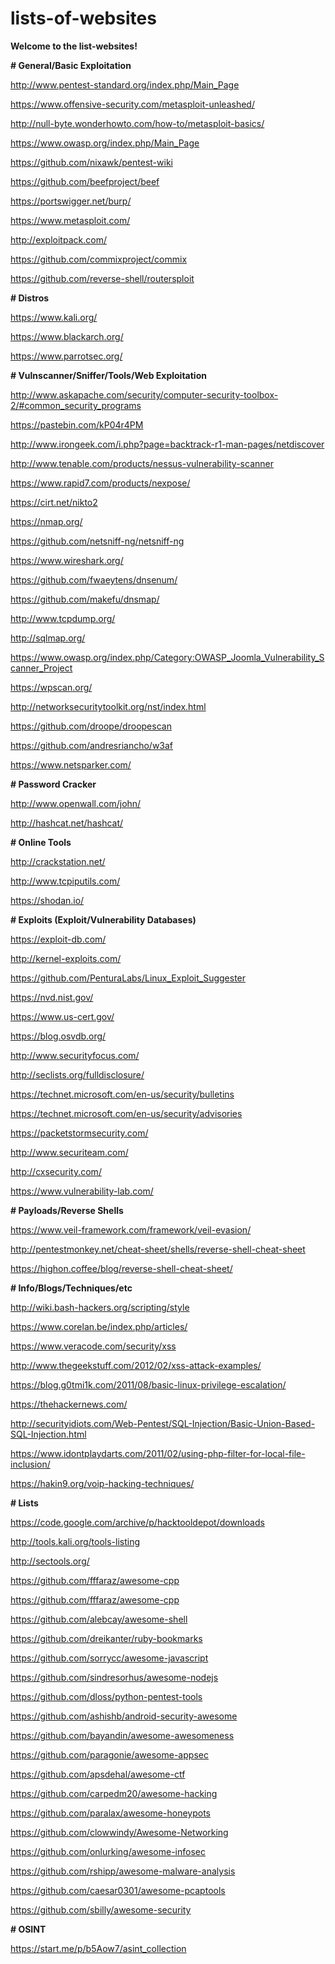 # lists-of-websites


**Welcome to the list-websites!**

**# General/Basic Exploitation**

http://www.pentest-standard.org/index.php/Main_Page

https://www.offensive-security.com/metasploit-unleashed/

http://null-byte.wonderhowto.com/how-to/metasploit-basics/

https://www.owasp.org/index.php/Main_Page

https://github.com/nixawk/pentest-wiki

https://github.com/beefproject/beef

https://portswigger.net/burp/

https://www.metasploit.com/

http://exploitpack.com/

https://github.com/commixproject/commix

https://github.com/reverse-shell/routersploit

**# Distros**

https://www.kali.org/

https://www.blackarch.org/

https://www.parrotsec.org/

**# Vulnscanner/Sniffer/Tools/Web Exploitation**

http://www.askapache.com/security/computer-security-toolbox-2/#common_security_programs

https://pastebin.com/kP04r4PM

http://www.irongeek.com/i.php?page=backtrack-r1-man-pages/netdiscover

http://www.tenable.com/products/nessus-vulnerability-scanner

https://www.rapid7.com/products/nexpose/

https://cirt.net/nikto2

https://nmap.org/

https://github.com/netsniff-ng/netsniff-ng

https://www.wireshark.org/

https://github.com/fwaeytens/dnsenum/

https://github.com/makefu/dnsmap/

http://www.tcpdump.org/

http://sqlmap.org/

https://www.owasp.org/index.php/Category:OWASP_Joomla_Vulnerability_Scanner_Project

https://wpscan.org/

http://networksecuritytoolkit.org/nst/index.html

https://github.com/droope/droopescan

https://github.com/andresriancho/w3af

https://www.netsparker.com/


**# Password Cracker**

http://www.openwall.com/john/

http://hashcat.net/hashcat/

**# Online Tools**

http://crackstation.net/

http://www.tcpiputils.com/

https://shodan.io/

**# Exploits (Exploit/Vulnerability Databases)**

https://exploit-db.com/

http://kernel-exploits.com/

https://github.com/PenturaLabs/Linux_Exploit_Suggester

https://nvd.nist.gov/

https://www.us-cert.gov/

https://blog.osvdb.org/

http://www.securityfocus.com/

http://seclists.org/fulldisclosure/

https://technet.microsoft.com/en-us/security/bulletins

https://technet.microsoft.com/en-us/security/advisories

https://packetstormsecurity.com/

http://www.securiteam.com/

http://cxsecurity.com/

https://www.vulnerability-lab.com/

**# Payloads/Reverse Shells**

https://www.veil-framework.com/framework/veil-evasion/

http://pentestmonkey.net/cheat-sheet/shells/reverse-shell-cheat-sheet

https://highon.coffee/blog/reverse-shell-cheat-sheet/


**# Info/Blogs/Techniques/etc**

http://wiki.bash-hackers.org/scripting/style

https://www.corelan.be/index.php/articles/

https://www.veracode.com/security/xss

http://www.thegeekstuff.com/2012/02/xss-attack-examples/

https://blog.g0tmi1k.com/2011/08/basic-linux-privilege-escalation/

https://thehackernews.com/

http://securityidiots.com/Web-Pentest/SQL-Injection/Basic-Union-Based-SQL-Injection.html

https://www.idontplaydarts.com/2011/02/using-php-filter-for-local-file-inclusion/

https://hakin9.org/voip-hacking-techniques/


**# Lists**

https://code.google.com/archive/p/hacktooldepot/downloads

http://tools.kali.org/tools-listing

http://sectools.org/

https://github.com/fffaraz/awesome-cpp

https://github.com/fffaraz/awesome-cpp

https://github.com/alebcay/awesome-shell

https://github.com/dreikanter/ruby-bookmarks

https://github.com/sorrycc/awesome-javascript

https://github.com/sindresorhus/awesome-nodejs

https://github.com/dloss/python-pentest-tools

https://github.com/ashishb/android-security-awesome

https://github.com/bayandin/awesome-awesomeness

https://github.com/paragonie/awesome-appsec

https://github.com/apsdehal/awesome-ctf

https://github.com/carpedm20/awesome-hacking

https://github.com/paralax/awesome-honeypots

https://github.com/clowwindy/Awesome-Networking

https://github.com/onlurking/awesome-infosec

https://github.com/rshipp/awesome-malware-analysis

https://github.com/caesar0301/awesome-pcaptools

https://github.com/sbilly/awesome-security


**# OSINT**

https://start.me/p/b5Aow7/asint_collection
